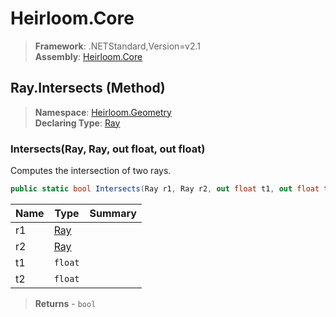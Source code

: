 # Heirloom.Core

> **Framework**: .NETStandard,Version=v2.1  
> **Assembly**: [Heirloom.Core][0]

## Ray.Intersects (Method)

> **Namespace**: [Heirloom.Geometry][0]  
> **Declaring Type**: [Ray][1]

### Intersects(Ray, Ray, out float, out float)

Computes the intersection of two rays.

```cs
public static bool Intersects(Ray r1, Ray r2, out float t1, out float t2)
```

| Name | Type     | Summary |
|------|----------|---------|
| r1   | [Ray][1] |         |
| r2   | [Ray][1] |         |
| t1   | `float`  |         |
| t2   | `float`  |         |

> **Returns** - `bool`

[0]: ../../../Heirloom.Core.md
[1]: ../Ray.md
